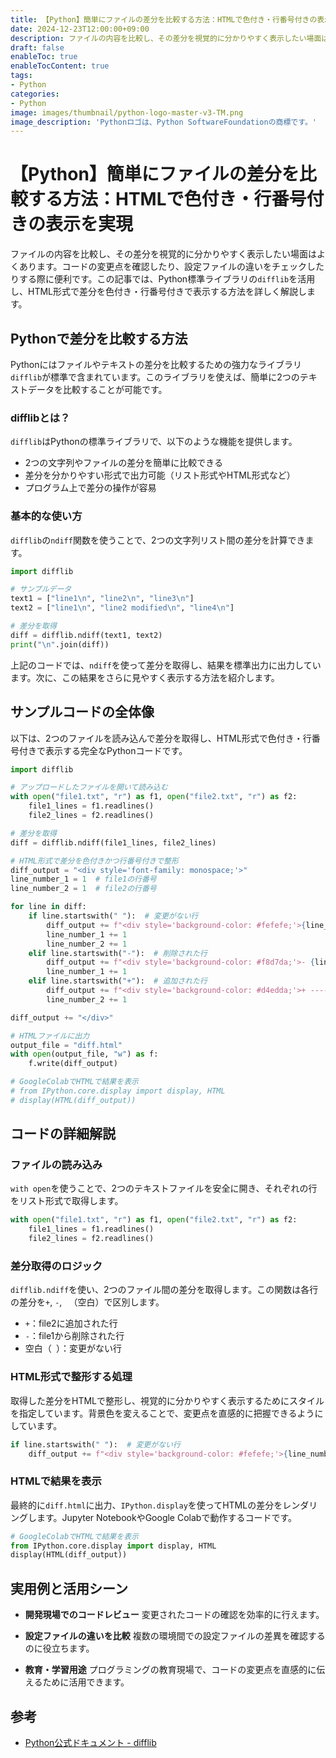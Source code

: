 ```yaml
---
title: 【Python】簡単にファイルの差分を比較する方法：HTMLで色付き・行番号付きの表示を実現
date: 2024-12-23T12:00:00+09:00
description: ファイルの内容を比較し、その差分を視覚的に分かりやすく表示したい場面はよくあります。コードの変更点を確認したり、設定ファイルの違いをチェックしたりする際に便利です。
draft: false
enableToc: true
enableTocContent: true
tags: 
- Python
categories: 
- Python
image: images/thumbnail/python-logo-master-v3-TM.png
image_description: 'Pythonロゴは、Python SoftwareFoundationの商標です。'
---
```


# 【Python】簡単にファイルの差分を比較する方法：HTMLで色付き・行番号付きの表示を実現

ファイルの内容を比較し、その差分を視覚的に分かりやすく表示したい場面はよくあります。コードの変更点を確認したり、設定ファイルの違いをチェックしたりする際に便利です。この記事では、Python標準ライブラリの`difflib`を活用し、HTML形式で差分を色付き・行番号付きで表示する方法を詳しく解説します。

## Pythonで差分を比較する方法

Pythonにはファイルやテキストの差分を比較するための強力なライブラリ`difflib`が標準で含まれています。このライブラリを使えば、簡単に2つのテキストデータを比較することが可能です。

### difflibとは？
`difflib`はPythonの標準ライブラリで、以下のような機能を提供します。

- 2つの文字列やファイルの差分を簡単に比較できる
- 差分を分かりやすい形式で出力可能（リスト形式やHTML形式など）
- プログラム上で差分の操作が容易

### 基本的な使い方
`difflib`の`ndiff`関数を使うことで、2つの文字列リスト間の差分を計算できます。

```python
import difflib

# サンプルデータ
text1 = ["line1\n", "line2\n", "line3\n"]
text2 = ["line1\n", "line2 modified\n", "line4\n"]

# 差分を取得
diff = difflib.ndiff(text1, text2)
print("\n".join(diff))
```

上記のコードでは、`ndiff`を使って差分を取得し、結果を標準出力に出力しています。次に、この結果をさらに見やすく表示する方法を紹介します。

## サンプルコードの全体像

以下は、2つのファイルを読み込んで差分を取得し、HTML形式で色付き・行番号付きで表示する完全なPythonコードです。

```python
import difflib

# アップロードしたファイルを開いて読み込む
with open("file1.txt", "r") as f1, open("file2.txt", "r") as f2:
    file1_lines = f1.readlines()
    file2_lines = f2.readlines()

# 差分を取得
diff = difflib.ndiff(file1_lines, file2_lines)

# HTML形式で差分を色付きかつ行番号付きで整形
diff_output = "<div style='font-family: monospace;'>"
line_number_1 = 1  # file1の行番号
line_number_2 = 1  # file2の行番号

for line in diff:
    if line.startswith(" "):  # 変更がない行
        diff_output += f"<div style='background-color: #fefefe;'>{line_number_1:04d} | {line_number_2:04d} | {line.strip()}</div>"
        line_number_1 += 1
        line_number_2 += 1
    elif line.startswith("-"):  # 削除された行
        diff_output += f"<div style='background-color: #f8d7da;'>- {line_number_1:04d} | ---- | {line.strip()}</div>"
        line_number_1 += 1
    elif line.startswith("+"):  # 追加された行
        diff_output += f"<div style='background-color: #d4edda;'>+ ---- | {line_number_2:04d} | {line.strip()}</div>"
        line_number_2 += 1

diff_output += "</div>"

# HTMLファイルに出力
output_file = "diff.html"
with open(output_file, "w") as f:
    f.write(diff_output)

# GoogleColabでHTMLで結果を表示
# from IPython.core.display import display, HTML
# display(HTML(diff_output))
```

## コードの詳細解説

### ファイルの読み込み
`with open`を使うことで、2つのテキストファイルを安全に開き、それぞれの行をリスト形式で取得します。

```python
with open("file1.txt", "r") as f1, open("file2.txt", "r") as f2:
    file1_lines = f1.readlines()
    file2_lines = f2.readlines()
```

### 差分取得のロジック
`difflib.ndiff`を使い、2つのファイル間の差分を取得します。この関数は各行の差分を`+`, `-`, ` `（空白）で区別します。

- `+`：file2に追加された行
- `-`：file1から削除された行
- 空白（` `）：変更がない行

### HTML形式で整形する処理
取得した差分をHTMLで整形し、視覚的に分かりやすく表示するためにスタイルを指定しています。背景色を変えることで、変更点を直感的に把握できるようにしています。

```python
if line.startswith(" "):  # 変更がない行
    diff_output += f"<div style='background-color: #fefefe;'>{line_number_1:04d} | {line_number_2:04d} | {line.strip()}</div>"
```

### HTMLで結果を表示

最終的に`diff.html`に出力、`IPython.display`を使ってHTMLの差分をレンダリングします。Jupyter NotebookやGoogle Colabで動作するコードです。

```python
# GoogleColabでHTMLで結果を表示
from IPython.core.display import display, HTML
display(HTML(diff_output))
```

## 実用例と活用シーン

- **開発現場でのコードレビュー**
  変更されたコードの確認を効率的に行えます。
  
- **設定ファイルの違いを比較**
  複数の環境間での設定ファイルの差異を確認するのに役立ちます。

- **教育・学習用途**
  プログラミングの教育現場で、コードの変更点を直感的に伝えるために活用できます。

## 参考

- <a href="https://docs.python.org/3/library/difflib.html" target="_blank" rel="nofollow noopener">Python公式ドキュメント - difflib</a>
